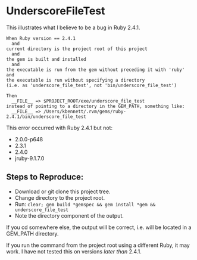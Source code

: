 # UnderscoreFileTest

This illustrates what I believe to be a bug in Ruby 2.4.1.

```
When Ruby version == 2.4.1
  and
current directory is the project root of this project
  and
the gem is built and installed
  and
the executable is run from the gem without preceding it with 'ruby'
and
the executable is run without specifying a directory
(i.e. as 'underscore_file_test', not 'bin/underscore_file_test')

Then
  __FILE__ => $PROJECT_ROOT/exe/underscore_file_test
instead of pointing to a directory in the GEM_PATH, something like:
  __FILE__ => /Users/kbennett/.rvm/gems/ruby-2.4.1/bin/underscore_file_test
```

This error occurred with Ruby 2.4.1 but not:

* 2.0.0-p648
* 2.3.1
* 2.4.0
* jruby-9.1.7.0

## Steps to Reproduce:

* Download or git clone this project tree.
* Change directory to the project root.
* Run: `clear; gem build *gemspec && gem install *gem && underscore_file_test`
* Note the directory component of the output.

If you cd somewhere else, the output will be correct,
i.e. will be located in a GEM_PATH directory.

If you run the command from the project root using a different Ruby,
it may work. I have not tested this on versions _later than_ 2.4.1.
